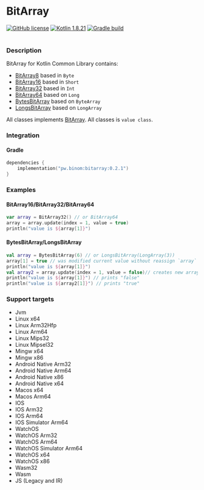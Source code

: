 # BitArray

[![GitHub license](https://img.shields.io/badge/license-Apache%20License%202.0-blue.svg?style=flat)](http://www.apache.org/licenses/LICENSE-2.0)
[![Kotlin 1.8.21](https://img.shields.io/badge/Kotlin-1.8.21-blue.svg?style=flat&logo=kotlin)](http://kotlinlang.org)
[![Gradle build](https://github.com/caffeine-mgn/bitarray/actions/workflows/publish.yml/badge.svg) ](https://github.com/caffeine-mgn/bitarray/actions/workflows/publish.yml) <br><br>

### Description
BitArray for Kotlin Common Library contains:

* [BitArray8](src/commonMain/kotlin/pw/binom/BitArray8.kt) based in `Byte`
* [BitArray16](src/commonMain/kotlin/pw/binom/BitArray16.kt) based in `Short`
* [BitArray32](src/commonMain/kotlin/pw/binom/BitArray32.kt) based in `Int`
* [BitArray64](src/commonMain/kotlin/pw/binom/BitArray64.kt) based on `Long`
* [BytesBitArray](src/commonMain/kotlin/pw/binom/BytesBitArray.kt) based on `ByteArray`
* [LongsBitArray](src/commonMain/kotlin/pw/binom/LongsBitArray.kt) based on `LongArray`

All classes implements [BitArray](src/commonMain/kotlin/pw/binom/BitArray.kt). All classes is `value class`.

### Integration
#### Gradle
```kotlin
dependencies {
    implementation("pw.binom:bitarray:0.2.1")
}
```

### Examples

#### BitArray16/BitArray32/BitArray64

```kotlin
var array = BitArray32() // or BitArray64
array = array.update(index = 1, value = true)
println("value is ${array[1]}")
```

#### BytesBitArray/LongsBitArray

```kotlin
val array = BytesBitArray(6) // or LongsBitArray(LongArray(3))
array[1] = true // was modified current value without reassign `array` variable
println("value is ${array[1]}")
val array2 = array.update(index = 1, value = false)// creates new array
println("value is ${array[1]}") // prints "false"
println("value is ${array2[1]}") // prints "true"
```

### Support targets
* Jvm
* Linux x64
* Linux Arm32Hfp
* Linux Arm64
* Linux Mips32
* Linux Mipsel32
* Mingw x64
* Mingw x86
* Android Native Arm32
* Android Native Arm64
* Android Native x86
* Android Native x64
* Macos x64
* Macos Arm64
* IOS
* IOS Arm32
* IOS Arm64
* IOS Simulator Arm64
* WatchOS
* WatchOS Arm32
* WatchOS Arm64
* WatchOS Simulator Arm64
* WatchOS x64
* WatchOS x86
* Wasm32
* Wasm
* JS (Legacy and IR)